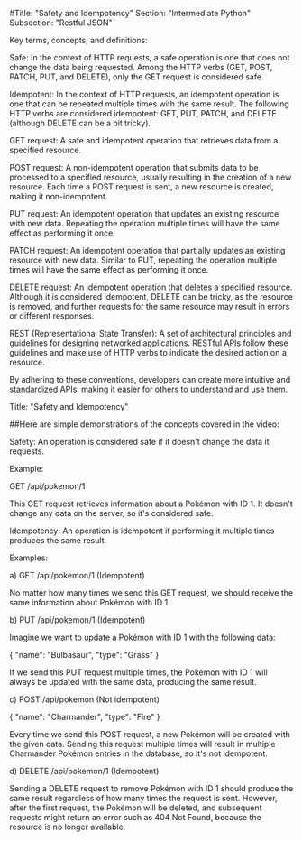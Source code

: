 #Title: "Safety and Idempotency" Section: "Intermediate Python" Subsection: "Restful JSON" 

Key terms, concepts, and definitions: 

Safe: In the context of HTTP requests, a safe operation is one that does not change the data being requested. Among the HTTP verbs (GET, POST, PATCH, PUT, and DELETE), only the GET request is considered safe. 

Idempotent: In the context of HTTP requests, an idempotent operation is one that can be repeated multiple times with the same result. The following HTTP verbs are considered idempotent: GET, PUT, PATCH, and DELETE (although DELETE can be a bit tricky). 

GET request: A safe and idempotent operation that retrieves data from a specified resource. 

POST request: A non-idempotent operation that submits data to be processed to a specified resource, usually resulting in the creation of a new resource. Each time a POST request is sent, a new resource is created, making it non-idempotent. 

PUT request: An idempotent operation that updates an existing resource with new data. Repeating the operation multiple times will have the same effect as performing it once. 

PATCH request: An idempotent operation that partially updates an existing resource with new data. Similar to PUT, repeating the operation multiple times will have the same effect as performing it once. 

DELETE request: An idempotent operation that deletes a specified resource. Although it is considered idempotent, DELETE can be tricky, as the resource is removed, and further requests for the same resource may result in errors or different responses. 

REST (Representational State Transfer): A set of architectural principles and guidelines for designing networked applications. RESTful APIs follow these guidelines and make use of HTTP verbs to indicate the desired action on a resource. 

By adhering to these conventions, developers can create more intuitive and standardized APIs, making it easier for others to understand and use them. 

 

Title: "Safety and Idempotency" 

##Here are simple demonstrations of the concepts covered in the video: 

Safety: An operation is considered safe if it doesn't change the data it requests. 

Example: 

 

GET /api/pokemon/1 

This GET request retrieves information about a Pokémon with ID 1. It doesn't change any data on the server, so it's considered safe. 

Idempotency: An operation is idempotent if performing it multiple times produces the same result. 

Examples: 

a) GET /api/pokemon/1 (Idempotent) 

No matter how many times we send this GET request, we should receive the same information about Pokémon with ID 1. 


b) PUT /api/pokemon/1 (Idempotent) 
 

Imagine we want to update a Pokémon with ID 1 with the following data: 

{ "name": "Bulbasaur", "type": "Grass" } 

If we send this PUT request multiple times, the Pokémon with ID 1 will always be updated with the same data, producing the same result. 

c) POST /api/pokemon (Not idempotent) 
 

{ "name": "Charmander", "type": "Fire" } 

Every time we send this POST request, a new Pokémon will be created with the given data. Sending this request multiple times will result in multiple Charmander Pokémon entries in the database, so it's not idempotent. 

d) DELETE /api/pokemon/1 (Idempotent)  

Sending a DELETE request to remove Pokémon with ID 1 should produce the same result regardless of how many times the request is sent. However, after the first request, the Pokémon will be deleted, and subsequent requests might return an error such as 404 Not Found, because the resource is no longer available. 

 

